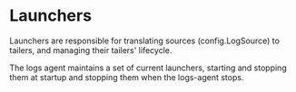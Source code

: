 # Launchers

Launchers are responsible for translating sources (config.LogSource) to tailers, and managing their tailers' lifecycle.

The logs agent maintains a set of current launchers, starting and stopping them at startup and stopping them when the logs-agent stops.
